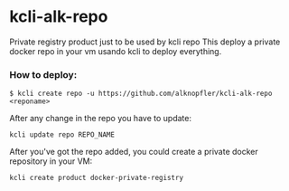 # kcli-alk-repo


Private registry product just to be used by kcli repo 
This deploy a private docker repo in your vm usando kcli to deploy everything.

### How to deploy:

 ```commandline
$ kcli create repo -u https://github.com/alknopfler/kcli-alk-repo <reponame>
```

After any change in the repo you have to update:

```commandline
kcli update repo REPO_NAME
```

After you've got the repo added, you could create a private docker repository in your VM:

```commandline
kcli create product docker-private-registry
```

